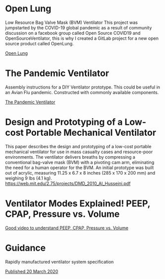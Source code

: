 # Open Lung
Low Resource Bag Valve Mask (BVM) Ventilator
This project was jumpstarted by the COVID-19 global pandemic as a result of community discussion on a facebook group called Open Source COVID19 and OpenSourceVentilator, this is why I created a GitLab project for a new open source product called OpenLung.

[Open Lung](https://gitlab.com/TrevorSmale/OSV-OpenLung?fbclid=IwAR3lcwUrugw4N2G07VITELGZBpZCLm7rmiCnocSa0JhY_gc1cFxOzPNpmBo)

# The Pandemic Ventilator
Assembly instructions for a DIY Ventilator prototype.
This could be useful in an Avian Flu pandemic.
Constructed with commonly available components.

[The Pandemic Ventilator](https://www.instructables.com/id/The-Pandemic-Ventilator/)


# Design and Prototyping of a Low-cost Portable Mechanical Ventilator 
This paper describes the design and prototyping of a low-cost portable mechanical ventilator for
use in mass casualty cases and resource-poor environments. The ventilator delivers breaths by
compressing a conventional bag-valve mask (BVM) with a pivoting cam arm, eliminating the
need for a human operator for the BVM. An initial prototype was built out of acrylic, measuring
11.25 x 6.7 x 8 inches (285 x 170 x 200 mm) and weighing 9 lbs (4.1 kg). 
https://web.mit.edu/2.75/projects/DMD_2010_Al_Husseini.pdf


# Ventilator Modes Explained! PEEP, CPAP, Pressure vs. Volume
[Good video to understand PEEP, CPAP, Pressure vs. Volume](https://youtu.be/iP_jN1qAPtI)

# Guidance
Rapidly manufactured ventilator system specification

[Published 20 March 2020](https://www.gov.uk/government/publications/coronavirus-covid-19-ventilator-supply-specification/rapidly-manufactured-ventilator-system-specification)

